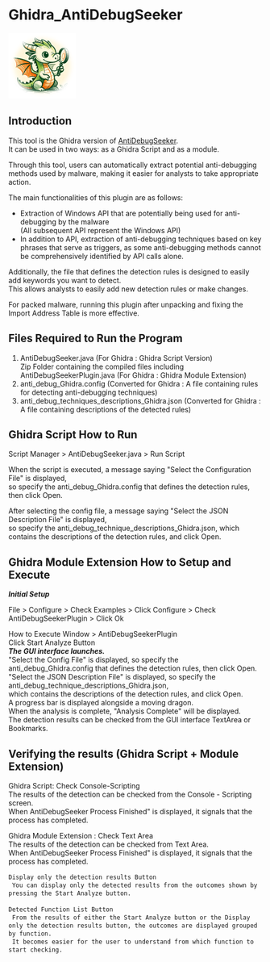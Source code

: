 # Ghidra_AntiDebugSeeker  

![](pictures/Ghidra_AntiDebugSeeker_icon.png)  

## Introduction

This tool is the Ghidra version of [AntiDebugSeeker](https://github.com/LAC-Japan/IDA_Plugin_AntiDebugSeeker).  
It can be used in two ways: as a Ghidra Script and as a module.  

Through this tool, users can automatically extract potential anti-debugging methods used by malware, making it easier for analysts to take appropriate action.  

The main functionalities of this plugin are as follows:

- Extraction of Windows API that are potentially being used for anti-debugging by the malware  
  (All subsequent API represent the Windows API)  
- In addition to API, extraction of anti-debugging techniques based on key phrases that serve as triggers, as some anti-debugging methods cannot be comprehensively identified by API calls alone.

Additionally, the file that defines the detection rules is designed to easily add keywords you want to detect.  
This allows analysts to easily add new detection rules or make changes.  
  
For packed malware, running this plugin after unpacking and fixing the Import Address Table is more effective.

## Files Required to Run the Program  

 1. AntiDebugSeeker.java (For Ghidra : Ghidra Script Version)  
     Zip Folder containing the compiled files including AntiDebugSeekerPlugin.java (For Ghidra : Ghidra Module Extension)
 2. anti_debug_Ghidra.config (Converted for Ghidra : A file containing rules for detecting anti-debugging techniques)
 3. anti_debug_techniques_descriptions_Ghidra.json (Converted for Ghidra : A file containing descriptions of the detected rules)

## Ghidra Script How to Run

  Script Manager > AntiDebugSeeker.java > Run Script  
  
  When the script is executed, a message saying "Select the Configuration File" is displayed,   
  so specify the anti_debug_Ghidra.config that defines the detection rules, then click Open.  

  After selecting the config file, a message saying "Select the JSON Description File" is displayed,  
  so specify the anti_debug_technique_descriptions_Ghidra.json, which contains the descriptions of the detection rules, and click Open.  

## Ghidra Module Extension How to Setup and Execute

***Initial Setup***  

  File > Configure > Check Examples > Click Configure > Check AntiDebugSeekerPlugin > Click Ok  
  
  How to Execute
  Window > AntiDebugSeekerPlugin  
  Click Start Analyze Button  
  ***The GUI interface launches.***  
  "Select the Config File" is displayed, so specify the anti_debug_Ghidra.config that defines the detection rules, then click Open.  
  "Select the JSON Description File" is displayed, so specify the anti_debug_technique_descriptions_Ghidra.json,   
  which contains the descriptions of the detection rules, and click Open.  
  A progress bar is displayed alongside a moving dragon.  
  When the analysis is complete, "Analysis Complete" will be displayed.  
  The detection results can be checked from the GUI interface TextArea or Bookmarks.   

  ## Verifying the results (Ghidra Script + Module Extension)  

  Ghidra Script: Check Console-Scripting  
    The results of the detection can be checked from the Console - Scripting screen.   
    When AntiDebugSeeker Process Finished" is displayed, it signals that the process has completed.  

 Ghidra Module Extension : Check Text Area  
    The results of the detection can be checked from Text Area.  
    When AntiDebugSeeker Process Finished" is displayed, it signals that the process has completed.  

    Display only the detection results Button
     You can display only the detected results from the outcomes shown by pressing the Start Analyze button.
     
    Detected Function List Button  
     From the results of either the Start Analyze button or the Display only the detection results button, the outcomes are displayed grouped by function.  
     It becomes easier for the user to understand from which function to start checking.  
  
